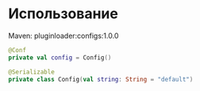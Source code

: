 # Использование
Maven: pluginloader:configs:1.0.0

```Kotlin
@Conf
private val config = Config()

@Serializable
private class Config(val string: String = "default")
```
